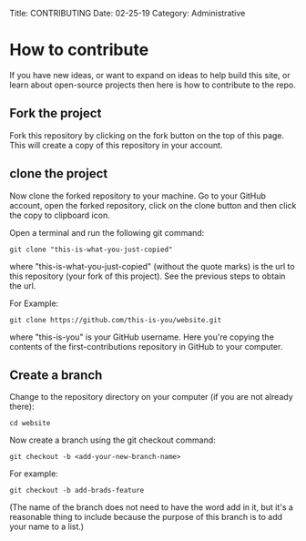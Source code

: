 
Title: CONTRIBUTING
Date: 02-25-19
Category: Administrative

# How to contribute

If you have new ideas, or want to expand on ideas to help build this site, or learn about open-source projects
then here is how to contribute to the repo.

## Fork the project

Fork this repository by clicking on the fork button on the top of this page. This will create a copy of this repository in your account.

## clone the project

Now clone the forked repository to your machine. Go to your GitHub account, open the forked repository, click on the clone button and then click the copy to clipboard icon.

Open a terminal and run the following git command:

```
git clone "this-is-what-you-just-copied"
```

where "this-is-what-you-just-copied" (without the quote marks) is the url to this repository (your fork of this project). See the previous steps to obtain the url.

For Example:

```
git clone https://github.com/this-is-you/website.git
```

where "this-is-you" is your GitHub username. Here you're copying the contents of the first-contributions repository in GitHub to your computer.

## Create a branch

Change to the repository directory on your computer (if you are not already there):

```
cd website
```

Now create a branch using the git checkout command:

```
git checkout -b <add-your-new-branch-name>
```

For example:

```
git checkout -b add-brads-feature
```

(The name of the branch does not need to have the word add in it, but it's a reasonable thing to include because the purpose of this branch is to add your name to a list.)